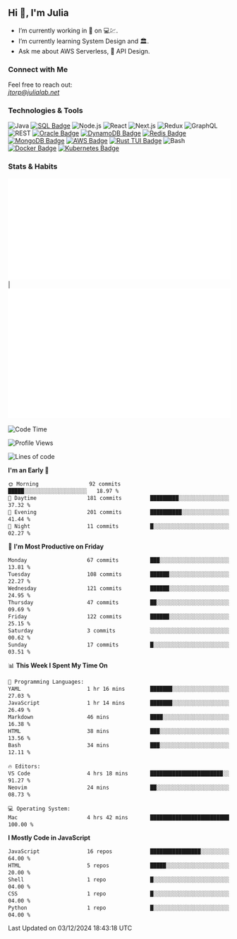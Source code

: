 ## Hi 👋, I'm Julia
- I’m currently working in 🏦 on 💻💹.
- I’m currently learning System Design and 🏛️.
- Ask me about AWS Serverless, 🔌 API Design.
  

### Connect with Me
Feel free to reach out:  
*[jtorp@julialab.net](mailto:jtorp@julialab.net)*


### Technologies & Tools
![Java](https://img.shields.io/badge/-Java-D50032?style=for-the-badge&logo=java&logoColor=white)
[![SQL Badge](https://img.shields.io/badge/-SQL-4479A1?style=for-the-badge&logo=sql&logoColor=white)](https://en.wikipedia.org/wiki/SQL)
![Node.js](https://img.shields.io/badge/-Node.js-339933?style=for-the-badge&logo=node.js&logoColor=white)
![React](https://img.shields.io/badge/-React-61DAFB?style=for-the-badge&logo=react&logoColor=white)
![Next.js](https://img.shields.io/badge/-Next.js-000000?style=for-the-badge&logo=next.js&logoColor=white)
![Redux](https://img.shields.io/badge/-Redux-764ABC?style=for-the-badge&logo=redux&logoColor=white)
![GraphQL](https://img.shields.io/badge/-GraphQL-E10098?style=for-the-badge&logo=graphql&logoColor=white)
![REST](https://img.shields.io/badge/-REST-FF5733?style=for-the-badge&logo=rest&logoColor=white)
[![Oracle Badge](https://img.shields.io/badge/-Oracle-F80000?style=for-the-badge&logo=oracle&logoColor=white)](https://www.oracle.com/)
[![DynamoDB Badge](https://img.shields.io/badge/-DynamoDB-4053D6?style=for-the-badge&logo=amazon-dynamodb&logoColor=white)](https://aws.amazon.com/dynamodb/)
[![Redis Badge](https://img.shields.io/badge/-Redis-D52B1E?style=for-the-badge&logo=redis&logoColor=white)](https://redis.io/) 
[![MongoDB Badge](https://img.shields.io/badge/-MongoDB-47A248?style=for-the-badge&logo=mongodb&logoColor=white)](https://www.mongodb.com/)
[![AWS Badge](https://img.shields.io/badge/-AWS-FF9900?style=for-the-badge&logo=amazon-aws&logoColor=white)](https://aws.amazon.com/)
[![Rust TUI Badge](https://img.shields.io/badge/-Rust_TUI-000000?style=for-the-badge&logo=rust&logoColor=white)](https://crates.io/crates/tui)
![Bash](https://img.shields.io/badge/-Bash-4EAA25?style=for-the-badge&logo=gnu-bash&logoColor=white)
[![Docker Badge](https://img.shields.io/badge/-Docker-2496ED?style=for-the-badge&logo=docker&logoColor=white)](https://www.docker.com/) 
[![Kubernetes Badge](https://img.shields.io/badge/Kubernetes-3069DE?style=for-the-badge&logo=kubernetes&logoColor=white)](https://kubernetes.io/)

### Stats & Habits

![Metrics Calendar](/metrics.plugin.isocalendar.svg "Metrics Calendar") | ![Metrics Habits](/metrics.plugin.habits.charts.svg "Metrics Habits") 


<!--START_SECTION:waka-->
![Code Time](http://img.shields.io/badge/Code%20Time-783%20hrs%2031%20mins-blue)

![Profile Views](http://img.shields.io/badge/Profile%20Views-0-blue)

![Lines of code](https://img.shields.io/badge/From%20Hello%20World%20I%27ve%20Written-1.0%20million%20lines%20of%20code-blue)

**I'm an Early 🐤** 

```text
🌞 Morning                92 commits          █████░░░░░░░░░░░░░░░░░░░░   18.97 % 
🌆 Daytime                181 commits         █████████░░░░░░░░░░░░░░░░   37.32 % 
🌃 Evening                201 commits         ██████████░░░░░░░░░░░░░░░   41.44 % 
🌙 Night                  11 commits          █░░░░░░░░░░░░░░░░░░░░░░░░   02.27 % 
```
📅 **I'm Most Productive on Friday** 

```text
Monday                   67 commits          ███░░░░░░░░░░░░░░░░░░░░░░   13.81 % 
Tuesday                  108 commits         ██████░░░░░░░░░░░░░░░░░░░   22.27 % 
Wednesday                121 commits         ██████░░░░░░░░░░░░░░░░░░░   24.95 % 
Thursday                 47 commits          ██░░░░░░░░░░░░░░░░░░░░░░░   09.69 % 
Friday                   122 commits         ██████░░░░░░░░░░░░░░░░░░░   25.15 % 
Saturday                 3 commits           ░░░░░░░░░░░░░░░░░░░░░░░░░   00.62 % 
Sunday                   17 commits          █░░░░░░░░░░░░░░░░░░░░░░░░   03.51 % 
```


📊 **This Week I Spent My Time On** 

```text
💬 Programming Languages: 
YAML                     1 hr 16 mins        ███████░░░░░░░░░░░░░░░░░░   27.03 % 
JavaScript               1 hr 14 mins        ███████░░░░░░░░░░░░░░░░░░   26.49 % 
Markdown                 46 mins             ████░░░░░░░░░░░░░░░░░░░░░   16.38 % 
HTML                     38 mins             ███░░░░░░░░░░░░░░░░░░░░░░   13.56 % 
Bash                     34 mins             ███░░░░░░░░░░░░░░░░░░░░░░   12.11 % 

🔥 Editors: 
VS Code                  4 hrs 18 mins       ███████████████████████░░   91.27 % 
Neovim                   24 mins             ██░░░░░░░░░░░░░░░░░░░░░░░   08.73 % 

💻 Operating System: 
Mac                      4 hrs 42 mins       █████████████████████████   100.00 % 
```

**I Mostly Code in JavaScript** 

```text
JavaScript               16 repos            ████████████████░░░░░░░░░   64.00 % 
HTML                     5 repos             █████░░░░░░░░░░░░░░░░░░░░   20.00 % 
Shell                    1 repo              █░░░░░░░░░░░░░░░░░░░░░░░░   04.00 % 
CSS                      1 repo              █░░░░░░░░░░░░░░░░░░░░░░░░   04.00 % 
Python                   1 repo              █░░░░░░░░░░░░░░░░░░░░░░░░   04.00 % 
```




 Last Updated on 03/12/2024 18:43:18 UTC
<!--END_SECTION:waka-->



